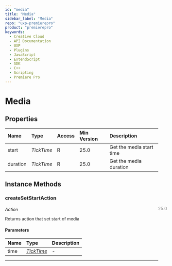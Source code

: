 ```yaml
---
id: "media"
title: "Media"
sidebar_label: "Media"
repo: "uxp-premierepro"
product: "premierepro"
keywords:
  - Creative Cloud
  - API Documentation
  - UXP
  - Plugins
  - JavaScript
  - ExtendScript
  - SDK
  - C++
  - Scripting
  - Premiere Pro
---
```


# Media  

## Properties

| Name | Type | Access | Min Version | Description |
| :------ | :------ | :------ | :------ | :------ |
| start | *TickTime* | R | 25.0 | Get the media start time |
| duration | *TickTime* | R | 25.0 | Get the media duration |

## Instance Methods

### createSetStartAction

<span class="minversion" style="display: block; margin-bottom: -1em; margin-left: 36em; float:left; opacity:0.5;">25.0</span>

*Action*
  
Returns action that set start of media

#### Parameters

| Name | Type | Description |
| :------ | :------ | :------ |
| time | [*TickTime*](/ppro_reference/classes/ticktime/) | - |

___
